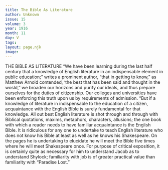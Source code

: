 ```yaml
---
title: The Bible As Literature
author: Unknown
issue: 15
volume: 3
year: 1916
month: 11
day: V
tags:
layout: page.njk
image:
---
```

THE BIBLE AS LITERATURE       “We have been learning during the last half century that a knowledge of English literature in an indispensable element in public education;” writes a prominent author, “that in getting to know,” as Matthew Arnold contended, ‘the best that has been said and thought in the wosld,” we broaden our horizons and purify our ideals, and thus prepare ourselves for the duties of citizenship. Our colleges and universities have been enforcing this truth upon us by requirements of admission.       “But if a knowledge of literature in indispensable to the education of a citizen, acquaintance with the English Bible is surely fundamental for that knowledge. All out best English literature is shot through and through with Biblical quotations, maxims, metaphors, characters, allusions; the one book with which a reader needs to have familiar acquaintance is the English Bible. It is ridiculous for any one to undertake to teach English literature who does not know his Bible at least as well as he knows his Shakespeare. On the pages he is undertaking to elucidate he will meet the Bible five times where he will meet Shakespeare once. For purpose of critical exposition, it is certainly quite as necessary for him to understand Jacob as to understand Shylock; familiarity with job is of greater practical value than familiarity with “Paradise Lost.”


